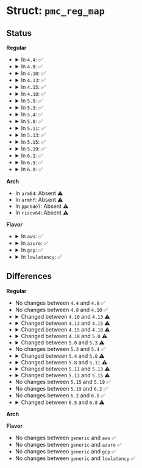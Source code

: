 # Struct: <code>pmc_reg_map</code>

## Status
<b>Regular</b>
<ul>
<li>
<details>
<summary>In <code>4.4</code>: ✅</summary>

```c
struct pmc_reg_map {
    const struct pmc_bit_map *d3_sts_0;
    const struct pmc_bit_map *d3_sts_1;
    const struct pmc_bit_map *func_dis;
    const struct pmc_bit_map *func_dis_2;
    const struct pmc_bit_map *pss;
};
```
</details>
</li>
<li>
<details>
<summary>In <code>4.8</code>: ✅</summary>

```c
struct pmc_reg_map {
    const struct pmc_bit_map *d3_sts_0;
    const struct pmc_bit_map *d3_sts_1;
    const struct pmc_bit_map *func_dis;
    const struct pmc_bit_map *func_dis_2;
    const struct pmc_bit_map *pss;
};
```
</details>
</li>
<li>
<details>
<summary>In <code>4.10</code>: ✅</summary>

```c
struct pmc_reg_map {
    const struct pmc_bit_map *d3_sts_0;
    const struct pmc_bit_map *d3_sts_1;
    const struct pmc_bit_map *func_dis;
    const struct pmc_bit_map *func_dis_2;
    const struct pmc_bit_map *pss;
};
```
</details>
</li>
<li>
<details>
<summary>In <code>4.13</code>: ✅</summary>

```c
struct pmc_reg_map {
    const struct pmc_bit_map *pfear_sts;
    const struct pmc_bit_map *mphy_sts;
    const struct pmc_bit_map *pll_sts;
};
```
</details>
</li>
<li>
<details>
<summary>In <code>4.15</code>: ✅</summary>

```c
struct pmc_reg_map {
    const struct pmc_bit_map *pfear_sts;
    const struct pmc_bit_map *mphy_sts;
    const struct pmc_bit_map *pll_sts;
    const u32 slp_s0_offset;
    const u32 ltr_ignore_offset;
    const u32 base_address;
    const int regmap_length;
    const u32 ppfear0_offset;
    const int ppfear_buckets;
    const u32 pm_cfg_offset;
    const int pm_read_disable_bit;
};
```
</details>
</li>
<li>
<details>
<summary>In <code>4.18</code>: ✅</summary>

```c
struct pmc_reg_map {
    const struct pmc_bit_map *pfear_sts;
    const struct pmc_bit_map *mphy_sts;
    const struct pmc_bit_map *pll_sts;
    const u32 slp_s0_offset;
    const u32 ltr_ignore_offset;
    const int regmap_length;
    const u32 ppfear0_offset;
    const int ppfear_buckets;
    const u32 pm_cfg_offset;
    const int pm_read_disable_bit;
};
```
</details>
</li>
<li>
<details>
<summary>In <code>5.0</code>: ✅</summary>

```c
struct pmc_reg_map {
    const struct pmc_bit_map *pfear_sts;
    const struct pmc_bit_map *mphy_sts;
    const struct pmc_bit_map *pll_sts;
    const struct pmc_bit_map **slps0_dbg_maps;
    const struct pmc_bit_map *ltr_show_sts;
    const u32 slp_s0_offset;
    const u32 ltr_ignore_offset;
    const int regmap_length;
    const u32 ppfear0_offset;
    const int ppfear_buckets;
    const u32 pm_cfg_offset;
    const int pm_read_disable_bit;
    const u32 slps0_dbg_offset;
    const u32 ltr_ignore_max;
};
```
</details>
</li>
<li>
<details>
<summary>In <code>5.3</code>: ✅</summary>

```c
struct pmc_reg_map {
    const struct pmc_bit_map *pfear_sts;
    const struct pmc_bit_map *mphy_sts;
    const struct pmc_bit_map *pll_sts;
    const struct pmc_bit_map **slps0_dbg_maps;
    const struct pmc_bit_map *ltr_show_sts;
    const struct pmc_bit_map *msr_sts;
    const u32 slp_s0_offset;
    const u32 ltr_ignore_offset;
    const int regmap_length;
    const u32 ppfear0_offset;
    const int ppfear_buckets;
    const u32 pm_cfg_offset;
    const int pm_read_disable_bit;
    const u32 slps0_dbg_offset;
    const u32 ltr_ignore_max;
    const u32 pm_vric1_offset;
};
```
</details>
</li>
<li>
<details>
<summary>In <code>5.4</code>: ✅</summary>

```c
struct pmc_reg_map {
    const struct pmc_bit_map *pfear_sts;
    const struct pmc_bit_map *mphy_sts;
    const struct pmc_bit_map *pll_sts;
    const struct pmc_bit_map **slps0_dbg_maps;
    const struct pmc_bit_map *ltr_show_sts;
    const struct pmc_bit_map *msr_sts;
    const u32 slp_s0_offset;
    const u32 ltr_ignore_offset;
    const int regmap_length;
    const u32 ppfear0_offset;
    const int ppfear_buckets;
    const u32 pm_cfg_offset;
    const int pm_read_disable_bit;
    const u32 slps0_dbg_offset;
    const u32 ltr_ignore_max;
    const u32 pm_vric1_offset;
};
```
</details>
</li>
<li>
<details>
<summary>In <code>5.8</code>: ✅</summary>

```c
struct pmc_reg_map {
    const struct pmc_bit_map **pfear_sts;
    const struct pmc_bit_map *mphy_sts;
    const struct pmc_bit_map *pll_sts;
    const struct pmc_bit_map **slps0_dbg_maps;
    const struct pmc_bit_map *ltr_show_sts;
    const struct pmc_bit_map *msr_sts;
    const struct pmc_bit_map **lpm_sts;
    const u32 slp_s0_offset;
    const u32 ltr_ignore_offset;
    const int regmap_length;
    const u32 ppfear0_offset;
    const int ppfear_buckets;
    const u32 pm_cfg_offset;
    const int pm_read_disable_bit;
    const u32 slps0_dbg_offset;
    const u32 ltr_ignore_max;
    const u32 pm_vric1_offset;
    const char **lpm_modes;
    const u32 lpm_en_offset;
    const u32 lpm_residency_offset;
    const u32 lpm_status_offset;
    const u32 lpm_live_status_offset;
};
```
</details>
</li>
<li>
<details>
<summary>In <code>5.11</code>: ✅</summary>

```c
struct pmc_reg_map {
    const struct pmc_bit_map **pfear_sts;
    const struct pmc_bit_map *mphy_sts;
    const struct pmc_bit_map *pll_sts;
    const struct pmc_bit_map **slps0_dbg_maps;
    const struct pmc_bit_map *ltr_show_sts;
    const struct pmc_bit_map *msr_sts;
    const struct pmc_bit_map **lpm_sts;
    const u32 slp_s0_offset;
    const int slp_s0_res_counter_step;
    const u32 ltr_ignore_offset;
    const int regmap_length;
    const u32 ppfear0_offset;
    const int ppfear_buckets;
    const u32 pm_cfg_offset;
    const int pm_read_disable_bit;
    const u32 slps0_dbg_offset;
    const u32 ltr_ignore_max;
    const u32 pm_vric1_offset;
    const char **lpm_modes;
    const u32 lpm_en_offset;
    const u32 lpm_residency_offset;
    const u32 lpm_status_offset;
    const u32 lpm_live_status_offset;
};
```
</details>
</li>
<li>
<details>
<summary>In <code>5.13</code>: ✅</summary>

```c
struct pmc_reg_map {
    const struct pmc_bit_map **pfear_sts;
    const struct pmc_bit_map *mphy_sts;
    const struct pmc_bit_map *pll_sts;
    const struct pmc_bit_map **slps0_dbg_maps;
    const struct pmc_bit_map *ltr_show_sts;
    const struct pmc_bit_map *msr_sts;
    const struct pmc_bit_map **lpm_sts;
    const u32 slp_s0_offset;
    const int slp_s0_res_counter_step;
    const u32 ltr_ignore_offset;
    const int regmap_length;
    const u32 ppfear0_offset;
    const int ppfear_buckets;
    const u32 pm_cfg_offset;
    const int pm_read_disable_bit;
    const u32 slps0_dbg_offset;
    const u32 ltr_ignore_max;
    const u32 pm_vric1_offset;
    const int lpm_num_maps;
    const int lpm_res_counter_step_x2;
    const u32 lpm_sts_latch_en_offset;
    const u32 lpm_en_offset;
    const u32 lpm_priority_offset;
    const u32 lpm_residency_offset;
    const u32 lpm_status_offset;
    const u32 lpm_live_status_offset;
    const u32 etr3_offset;
};
```
</details>
</li>
<li>
<details>
<summary>In <code>5.15</code>: ✅</summary>

```c
struct pmc_reg_map {
    const struct pmc_bit_map **pfear_sts;
    const struct pmc_bit_map *mphy_sts;
    const struct pmc_bit_map *pll_sts;
    const struct pmc_bit_map **slps0_dbg_maps;
    const struct pmc_bit_map *ltr_show_sts;
    const struct pmc_bit_map *msr_sts;
    const struct pmc_bit_map **lpm_sts;
    const u32 slp_s0_offset;
    const int slp_s0_res_counter_step;
    const u32 ltr_ignore_offset;
    const int regmap_length;
    const u32 ppfear0_offset;
    const int ppfear_buckets;
    const u32 pm_cfg_offset;
    const int pm_read_disable_bit;
    const u32 slps0_dbg_offset;
    const u32 ltr_ignore_max;
    const u32 pm_vric1_offset;
    const int lpm_num_maps;
    const int lpm_num_modes;
    const int lpm_res_counter_step_x2;
    const u32 lpm_sts_latch_en_offset;
    const u32 lpm_en_offset;
    const u32 lpm_priority_offset;
    const u32 lpm_residency_offset;
    const u32 lpm_status_offset;
    const u32 lpm_live_status_offset;
    const u32 etr3_offset;
};
```
</details>
</li>
<li>
<details>
<summary>In <code>5.19</code>: ✅</summary>

```c
struct pmc_reg_map {
    const struct pmc_bit_map **pfear_sts;
    const struct pmc_bit_map *mphy_sts;
    const struct pmc_bit_map *pll_sts;
    const struct pmc_bit_map **slps0_dbg_maps;
    const struct pmc_bit_map *ltr_show_sts;
    const struct pmc_bit_map *msr_sts;
    const struct pmc_bit_map **lpm_sts;
    const u32 slp_s0_offset;
    const int slp_s0_res_counter_step;
    const u32 ltr_ignore_offset;
    const int regmap_length;
    const u32 ppfear0_offset;
    const int ppfear_buckets;
    const u32 pm_cfg_offset;
    const int pm_read_disable_bit;
    const u32 slps0_dbg_offset;
    const u32 ltr_ignore_max;
    const u32 pm_vric1_offset;
    const int lpm_num_maps;
    const int lpm_num_modes;
    const int lpm_res_counter_step_x2;
    const u32 lpm_sts_latch_en_offset;
    const u32 lpm_en_offset;
    const u32 lpm_priority_offset;
    const u32 lpm_residency_offset;
    const u32 lpm_status_offset;
    const u32 lpm_live_status_offset;
    const u32 etr3_offset;
};
```
</details>
</li>
<li>
<details>
<summary>In <code>6.2</code>: ✅</summary>

```c
struct pmc_reg_map {
    const struct pmc_bit_map **pfear_sts;
    const struct pmc_bit_map *mphy_sts;
    const struct pmc_bit_map *pll_sts;
    const struct pmc_bit_map **slps0_dbg_maps;
    const struct pmc_bit_map *ltr_show_sts;
    const struct pmc_bit_map *msr_sts;
    const struct pmc_bit_map **lpm_sts;
    const u32 slp_s0_offset;
    const int slp_s0_res_counter_step;
    const u32 ltr_ignore_offset;
    const int regmap_length;
    const u32 ppfear0_offset;
    const int ppfear_buckets;
    const u32 pm_cfg_offset;
    const int pm_read_disable_bit;
    const u32 slps0_dbg_offset;
    const u32 ltr_ignore_max;
    const u32 pm_vric1_offset;
    const int lpm_num_maps;
    const int lpm_num_modes;
    const int lpm_res_counter_step_x2;
    const u32 lpm_sts_latch_en_offset;
    const u32 lpm_en_offset;
    const u32 lpm_priority_offset;
    const u32 lpm_residency_offset;
    const u32 lpm_status_offset;
    const u32 lpm_live_status_offset;
    const u32 etr3_offset;
};
```
</details>
</li>
<li>
<details>
<summary>In <code>6.5</code>: ✅</summary>

```c
struct pmc_reg_map {
    const struct pmc_bit_map **pfear_sts;
    const struct pmc_bit_map *mphy_sts;
    const struct pmc_bit_map *pll_sts;
    const struct pmc_bit_map **slps0_dbg_maps;
    const struct pmc_bit_map *ltr_show_sts;
    const struct pmc_bit_map *msr_sts;
    const struct pmc_bit_map **lpm_sts;
    const u32 slp_s0_offset;
    const int slp_s0_res_counter_step;
    const u32 ltr_ignore_offset;
    const int regmap_length;
    const u32 ppfear0_offset;
    const int ppfear_buckets;
    const u32 pm_cfg_offset;
    const int pm_read_disable_bit;
    const u32 slps0_dbg_offset;
    const u32 ltr_ignore_max;
    const u32 pm_vric1_offset;
    const int lpm_num_maps;
    const int lpm_num_modes;
    const int lpm_res_counter_step_x2;
    const u32 lpm_sts_latch_en_offset;
    const u32 lpm_en_offset;
    const u32 lpm_priority_offset;
    const u32 lpm_residency_offset;
    const u32 lpm_status_offset;
    const u32 lpm_live_status_offset;
    const u32 etr3_offset;
};
```
</details>
</li>
<li>
<details>
<summary>In <code>6.8</code>: ✅</summary>

```c
struct pmc_reg_map {
    const struct pmc_bit_map *d3_sts_0;
    const struct pmc_bit_map *d3_sts_1;
    const struct pmc_bit_map *func_dis;
    const struct pmc_bit_map *func_dis_2;
    const struct pmc_bit_map *pss;
};
```
</details>
</li>
</ul>
<b>Arch</b>
<ul>
<li>
In <code>arm64</code>: Absent ⚠️
</li>
<li>
In <code>armhf</code>: Absent ⚠️
</li>
<li>
In <code>ppc64el</code>: Absent ⚠️
</li>
<li>
In <code>riscv64</code>: Absent ⚠️
</li>
</ul>
<b>Flavor</b>
<ul>
<li>
<details>
<summary>In <code>aws</code>: ✅</summary>

```c
struct pmc_reg_map {
    const struct pmc_bit_map *pfear_sts;
    const struct pmc_bit_map *mphy_sts;
    const struct pmc_bit_map *pll_sts;
    const struct pmc_bit_map **slps0_dbg_maps;
    const struct pmc_bit_map *ltr_show_sts;
    const struct pmc_bit_map *msr_sts;
    const u32 slp_s0_offset;
    const u32 ltr_ignore_offset;
    const int regmap_length;
    const u32 ppfear0_offset;
    const int ppfear_buckets;
    const u32 pm_cfg_offset;
    const int pm_read_disable_bit;
    const u32 slps0_dbg_offset;
    const u32 ltr_ignore_max;
    const u32 pm_vric1_offset;
};
```
</details>
</li>
<li>
<details>
<summary>In <code>azure</code>: ✅</summary>

```c
struct pmc_reg_map {
    const struct pmc_bit_map *pfear_sts;
    const struct pmc_bit_map *mphy_sts;
    const struct pmc_bit_map *pll_sts;
    const struct pmc_bit_map **slps0_dbg_maps;
    const struct pmc_bit_map *ltr_show_sts;
    const struct pmc_bit_map *msr_sts;
    const u32 slp_s0_offset;
    const u32 ltr_ignore_offset;
    const int regmap_length;
    const u32 ppfear0_offset;
    const int ppfear_buckets;
    const u32 pm_cfg_offset;
    const int pm_read_disable_bit;
    const u32 slps0_dbg_offset;
    const u32 ltr_ignore_max;
    const u32 pm_vric1_offset;
};
```
</details>
</li>
<li>
<details>
<summary>In <code>gcp</code>: ✅</summary>

```c
struct pmc_reg_map {
    const struct pmc_bit_map *pfear_sts;
    const struct pmc_bit_map *mphy_sts;
    const struct pmc_bit_map *pll_sts;
    const struct pmc_bit_map **slps0_dbg_maps;
    const struct pmc_bit_map *ltr_show_sts;
    const struct pmc_bit_map *msr_sts;
    const u32 slp_s0_offset;
    const u32 ltr_ignore_offset;
    const int regmap_length;
    const u32 ppfear0_offset;
    const int ppfear_buckets;
    const u32 pm_cfg_offset;
    const int pm_read_disable_bit;
    const u32 slps0_dbg_offset;
    const u32 ltr_ignore_max;
    const u32 pm_vric1_offset;
};
```
</details>
</li>
<li>
<details>
<summary>In <code>lowlatency</code>: ✅</summary>

```c
struct pmc_reg_map {
    const struct pmc_bit_map *pfear_sts;
    const struct pmc_bit_map *mphy_sts;
    const struct pmc_bit_map *pll_sts;
    const struct pmc_bit_map **slps0_dbg_maps;
    const struct pmc_bit_map *ltr_show_sts;
    const struct pmc_bit_map *msr_sts;
    const u32 slp_s0_offset;
    const u32 ltr_ignore_offset;
    const int regmap_length;
    const u32 ppfear0_offset;
    const int ppfear_buckets;
    const u32 pm_cfg_offset;
    const int pm_read_disable_bit;
    const u32 slps0_dbg_offset;
    const u32 ltr_ignore_max;
    const u32 pm_vric1_offset;
};
```
</details>
</li>
</ul>

## Differences
<b>Regular</b>
<ul>
<li>
No changes between <code>4.4</code> and <code>4.8</code> ✅
</li>
<li>
No changes between <code>4.8</code> and <code>4.10</code> ✅
</li>
<li>
<details>
<summary>Changed between <code>4.10</code> and <code>4.13</code> ⚠️</summary>
<ul>
<li>
<b>Field added. </b>
<code>const struct pmc_bit_map *pfear_sts</code>
</li>
<li>
<b>Field added. </b>
<code>const struct pmc_bit_map *mphy_sts</code>
</li>
<li>
<b>Field added. </b>
<code>const struct pmc_bit_map *pll_sts</code>
</li>
<li>
<b>Field removed. </b>
<code>const struct pmc_bit_map *d3_sts_0</code>
</li>
<li>
<b>Field removed. </b>
<code>const struct pmc_bit_map *d3_sts_1</code>
</li>
<li>
<b>Field removed. </b>
<code>const struct pmc_bit_map *func_dis</code>
</li>
<li>
<b>Field removed. </b>
<code>const struct pmc_bit_map *func_dis_2</code>
</li>
<li>
<b>Field removed. </b>
<code>const struct pmc_bit_map *pss</code>
</li>
</ul>
</details>
</li>
<li>
<details>
<summary>Changed between <code>4.13</code> and <code>4.15</code> ⚠️</summary>
<ul>
<li>
<b>Field added. </b>
<code>const u32 slp_s0_offset</code>
</li>
<li>
<b>Field added. </b>
<code>const u32 ltr_ignore_offset</code>
</li>
<li>
<b>Field added. </b>
<code>const u32 base_address</code>
</li>
<li>
<b>Field added. </b>
<code>const int regmap_length</code>
</li>
<li>
<b>Field added. </b>
<code>const u32 ppfear0_offset</code>
</li>
<li>
<b>Field added. </b>
<code>const int ppfear_buckets</code>
</li>
<li>
<b>Field added. </b>
<code>const u32 pm_cfg_offset</code>
</li>
<li>
<b>Field added. </b>
<code>const int pm_read_disable_bit</code>
</li>
</ul>
</details>
</li>
<li>
<details>
<summary>Changed between <code>4.15</code> and <code>4.18</code> ⚠️</summary>
<ul>
<li>
<b>Field removed. </b>
<code>const u32 base_address</code>
</li>
</ul>
</details>
</li>
<li>
<details>
<summary>Changed between <code>4.18</code> and <code>5.0</code> ⚠️</summary>
<ul>
<li>
<b>Field added. </b>
<code>const struct pmc_bit_map **slps0_dbg_maps</code>
</li>
<li>
<b>Field added. </b>
<code>const struct pmc_bit_map *ltr_show_sts</code>
</li>
<li>
<b>Field added. </b>
<code>const u32 slps0_dbg_offset</code>
</li>
<li>
<b>Field added. </b>
<code>const u32 ltr_ignore_max</code>
</li>
</ul>
</details>
</li>
<li>
<details>
<summary>Changed between <code>5.0</code> and <code>5.3</code> ⚠️</summary>
<ul>
<li>
<b>Field added. </b>
<code>const struct pmc_bit_map *msr_sts</code>
</li>
<li>
<b>Field added. </b>
<code>const u32 pm_vric1_offset</code>
</li>
</ul>
</details>
</li>
<li>
No changes between <code>5.3</code> and <code>5.4</code> ✅
</li>
<li>
<details>
<summary>Changed between <code>5.4</code> and <code>5.8</code> ⚠️</summary>
<ul>
<li>
<b>Field added. </b>
<code>const struct pmc_bit_map **lpm_sts</code>
</li>
<li>
<b>Field added. </b>
<code>const char **lpm_modes</code>
</li>
<li>
<b>Field added. </b>
<code>const u32 lpm_en_offset</code>
</li>
<li>
<b>Field added. </b>
<code>const u32 lpm_residency_offset</code>
</li>
<li>
<b>Field added. </b>
<code>const u32 lpm_status_offset</code>
</li>
<li>
<b>Field added. </b>
<code>const u32 lpm_live_status_offset</code>
</li>
<li>
<b>Field type changed. </b>
<code>const struct pmc_bit_map *pfear_sts</code> ➡️ <code>const struct pmc_bit_map **pfear_sts</code>
</li>
</ul>
</details>
</li>
<li>
<details>
<summary>Changed between <code>5.8</code> and <code>5.11</code> ⚠️</summary>
<ul>
<li>
<b>Field added. </b>
<code>const int slp_s0_res_counter_step</code>
</li>
</ul>
</details>
</li>
<li>
<details>
<summary>Changed between <code>5.11</code> and <code>5.13</code> ⚠️</summary>
<ul>
<li>
<b>Field added. </b>
<code>const int lpm_num_maps</code>
</li>
<li>
<b>Field added. </b>
<code>const int lpm_res_counter_step_x2</code>
</li>
<li>
<b>Field added. </b>
<code>const u32 lpm_sts_latch_en_offset</code>
</li>
<li>
<b>Field added. </b>
<code>const u32 lpm_priority_offset</code>
</li>
<li>
<b>Field added. </b>
<code>const u32 etr3_offset</code>
</li>
<li>
<b>Field removed. </b>
<code>const char **lpm_modes</code>
</li>
</ul>
</details>
</li>
<li>
<details>
<summary>Changed between <code>5.13</code> and <code>5.15</code> ⚠️</summary>
<ul>
<li>
<b>Field added. </b>
<code>const int lpm_num_modes</code>
</li>
</ul>
</details>
</li>
<li>
No changes between <code>5.15</code> and <code>5.19</code> ✅
</li>
<li>
No changes between <code>5.19</code> and <code>6.2</code> ✅
</li>
<li>
No changes between <code>6.2</code> and <code>6.5</code> ✅
</li>
<li>
<details>
<summary>Changed between <code>6.5</code> and <code>6.8</code> ⚠️</summary>
<ul>
<li>
<b>Field added. </b>
<code>const struct pmc_bit_map *d3_sts_0</code>
</li>
<li>
<b>Field added. </b>
<code>const struct pmc_bit_map *d3_sts_1</code>
</li>
<li>
<b>Field added. </b>
<code>const struct pmc_bit_map *func_dis</code>
</li>
<li>
<b>Field added. </b>
<code>const struct pmc_bit_map *func_dis_2</code>
</li>
<li>
<b>Field added. </b>
<code>const struct pmc_bit_map *pss</code>
</li>
<li>
<b>Field removed. </b>
<code>const struct pmc_bit_map **pfear_sts</code>
</li>
<li>
<b>Field removed. </b>
<code>const struct pmc_bit_map *mphy_sts</code>
</li>
<li>
<b>Field removed. </b>
<code>const struct pmc_bit_map *pll_sts</code>
</li>
<li>
<b>Field removed. </b>
<code>const struct pmc_bit_map **slps0_dbg_maps</code>
</li>
<li>
<b>Field removed. </b>
<code>const struct pmc_bit_map *ltr_show_sts</code>
</li>
<li>
<b>Field removed. </b>
<code>const struct pmc_bit_map *msr_sts</code>
</li>
<li>
<b>Field removed. </b>
<code>const struct pmc_bit_map **lpm_sts</code>
</li>
<li>
<b>Field removed. </b>
<code>const u32 slp_s0_offset</code>
</li>
<li>
<b>Field removed. </b>
<code>const int slp_s0_res_counter_step</code>
</li>
<li>
<b>Field removed. </b>
<code>const u32 ltr_ignore_offset</code>
</li>
<li>
<b>Field removed. </b>
<code>const int regmap_length</code>
</li>
<li>
<b>Field removed. </b>
<code>const u32 ppfear0_offset</code>
</li>
<li>
<b>Field removed. </b>
<code>const int ppfear_buckets</code>
</li>
<li>
<b>Field removed. </b>
<code>const u32 pm_cfg_offset</code>
</li>
<li>
<b>Field removed. </b>
<code>const int pm_read_disable_bit</code>
</li>
<li>
<b>Field removed. </b>
<code>const u32 slps0_dbg_offset</code>
</li>
<li>
<b>Field removed. </b>
<code>const u32 ltr_ignore_max</code>
</li>
<li>
<b>Field removed. </b>
<code>const u32 pm_vric1_offset</code>
</li>
<li>
<b>Field removed. </b>
<code>const int lpm_num_maps</code>
</li>
<li>
<b>Field removed. </b>
<code>const int lpm_num_modes</code>
</li>
<li>
<b>Field removed. </b>
<code>const int lpm_res_counter_step_x2</code>
</li>
<li>
<b>Field removed. </b>
<code>const u32 lpm_sts_latch_en_offset</code>
</li>
<li>
<b>Field removed. </b>
<code>const u32 lpm_en_offset</code>
</li>
<li>
<b>Field removed. </b>
<code>const u32 lpm_priority_offset</code>
</li>
<li>
<b>Field removed. </b>
<code>const u32 lpm_residency_offset</code>
</li>
<li>
<b>Field removed. </b>
<code>const u32 lpm_status_offset</code>
</li>
<li>
<b>Field removed. </b>
<code>const u32 lpm_live_status_offset</code>
</li>
<li>
<b>Field removed. </b>
<code>const u32 etr3_offset</code>
</li>
</ul>
</details>
</li>
</ul>
<b>Arch</b>
<ul>
</ul>
<b>Flavor</b>
<ul>
<li>
No changes between <code>generic</code> and <code>aws</code> ✅
</li>
<li>
No changes between <code>generic</code> and <code>azure</code> ✅
</li>
<li>
No changes between <code>generic</code> and <code>gcp</code> ✅
</li>
<li>
No changes between <code>generic</code> and <code>lowlatency</code> ✅
</li>
</ul>
